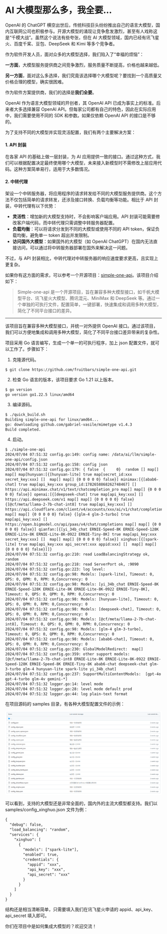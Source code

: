 # AI 大模型那么多，我全要...

OpenAI 的 ChatGPT 横空出世后，传统科技巨头纷纷推出自己的语言大模型，国内互联网公司也积极参与。开源大模型的涌现让竞争愈发激烈，甚至有人戏称这是“千模大战”。虽然这个说法有些夸张，但在 AI 大模型领域，国内已经有讯飞星火、百度千桨、豆包、DeepSeek 和 Kimi 等多个竞争者。

作为软件开发人员，面对众多的大模型选择，我们陷入了“幸福的烦恼”：

**一方面**，大模型服务提供商之间竞争激烈，服务质量不断提高，价格也越来越低。

**另一方面**，面对这么多选择，我们究竟该选择哪个大模型呢？要找到一个高质量又价格合理的模型，确实很困难。

作为软件方案提供商，我们的选择是**我们全要**。

OpenAI 作为语言大模型领域的开创者，其 OpenAI API 已成为事实上的标准。后来者大多选择兼容 OpenAI API。但每家公司都有自己的特色，因此在实际应用中，我们需要使用不同的 SDK 和参数。如果仅依赖 OpenAI API 的接口是不够的。

为了支持不同的大模型并实现灵活配置，我们有两个主要解决方案：

#### 1. API 封装

在各家 API 的基础上做一层封装，为 AI 应用提供一致的接口。通过这种方式，我们可以根据配置决定最终使用哪个大模型，未来接入新模型时不需修改上层应用代码。这种方案简单易行，适用于大多数情况。

#### 2. 中转代理

架设一个中转服务器，将应用程序的请求转发给不同的大模型服务提供商。这个方法不仅包括简单的请求转发，还涉及接口转换、负载均衡等功能。相比于 API 封装，中转代理有以下优势：

- **灵活性**：增加新的大模型支持时，不会影响客户端应用。API 封装可能需要修改客户端代码，而中转代理只需调整中转服务器配置。
- **负载均衡**：可以将请求分发到不同的大模型或使用不同的 API token，保证负载均衡，避免单一 token 超出并发限制。
- **访问国外大模型**：如果国外的大模型（如 OpenAI ChatGPT）在国内无法直接访问，可以通过将中转服务器部署在国外来解决这一问题。

不过，与 API 封装相比，中转代理对中转服务器的响应速度要求更高，且实现上更复杂。

如果你有这方面的需求，可以参考一个开源项目：[simple-one-api](https://github.com/your-repo/simple-one-api)。该项目介绍如下：

> Simple-one-api 是一个开源项目，旨在兼容多种大模型接口，如千帆大模型平台、讯飞星火大模型、腾讯混元、MiniMax 和 DeepSeek 等。通过一个单独的可执行文件，配置简单，一键部署，快速集成和调用多种大模型，简化了不同平台接口的差异。

---

该项目旨在兼容多种大模型接口，并统一对外提供 OpenAI 接口。通过该项目，我们可以方便地集成和调用多种大模型，简化了不同平台接口差异带来的复杂性。

项目采用 Go 语言编写，生成一个单一的可执行程序，加上 json 配置文件，就可以工作了。步骤如下：

1. 克隆源代码。
```
$ git clone https://github.com/fruitbars/simple-one-api.git
```

2. 检查 Go 语言的版本，该项目要求 Go 1.21 以上版本。
```
$ go version
go version go1.22.5 linux/amd64
```
3. 编译源码。
```
$ ./quick_build.sh 
Building simple-one-api for linux/amd64...
go: downloading github.com/gabriel-vasile/mimetype v1.4.3
Build completed.
```
4. 启动。
```
$ ./simple-one-api 
2024/07/04 07:51:32 config.go:149: config name: /data/ai/llm/simple-one-api/config.json
2024/07/04 07:51:32 config.go:158: config json
2024/07/04 07:51:32 config.go:179: { false  {     0}  random [] map[] map[] map[hunyuan:[{[hunyuan-lite] true map[secret_id:xxx secret_key:xxx] []  map[] map[] {0 0 0 0 0} false}] minimax:[{[abab6-chat] true map[api_key:xxx group_id:1782658868262748467] [] https://api.minimax.chat/v1/text/chatcompletion_pro map[] map[] {0 0 0 0 0} false}] openai:[{[deepseek-chat] true map[api_key:xxx] [] https://api.deepseek.com/v1 map[] map[] {0 0 0 0 0} false} {[@cf/meta/llama-2-7b-chat-int8] true map[api_key:xxx] [] https://api.cloudflare.com/client/v4/accounts/xxx/ai/v1/chat/completions map[] map[] {0 0 0 0 0} false} {[glm-4 glm-3-turbo] true map[api_key:xxx] [] https://open.bigmodel.cn/api/paas/v4/chat/completions map[] map[] {0 0 0 0 0} false}] qianfan:[{[yi_34b_chat ERNIE-Speed-8K ERNIE-Speed-128K ERNIE-Lite-8K ERNIE-Lite-8K-0922 ERNIE-Tiny-8K] true map[api_key:xxx secret_key:xxx] []  map[] map[] {0 0 0 0 0} false}] xinghuo:[{[spark-lite] true map[api_key:xxx api_secret:xxx appid:xxx] []  map[] map[] {0 0 0 0 0} false}]]}
2024/07/04 07:51:32 config.go:210: read LoadBalancingStrategy ok, random
2024/07/04 07:51:32 config.go:218: read ServerPort ok, :9090
2024/07/04 07:51:32 config.go:223: log level:  
2024/07/04 07:51:32 config.go:98: Models: [spark-lite], Timeout: 0, QPS: 0, QPM: 0, RPM: 0,Concurrency: 0
2024/07/04 07:51:32 config.go:98: Models: [yi_34b_chat ERNIE-Speed-8K ERNIE-Speed-128K ERNIE-Lite-8K ERNIE-Lite-8K-0922 ERNIE-Tiny-8K], Timeout: 0, QPS: 0, QPM: 0, RPM: 0,Concurrency: 0
2024/07/04 07:51:32 config.go:98: Models: [hunyuan-lite], Timeout: 0, QPS: 0, QPM: 0, RPM: 0,Concurrency: 0
2024/07/04 07:51:32 config.go:98: Models: [deepseek-chat], Timeout: 0, QPS: 0, QPM: 0, RPM: 0,Concurrency: 0
2024/07/04 07:51:32 config.go:98: Models: [@cf/meta/llama-2-7b-chat-int8], Timeout: 0, QPS: 0, QPM: 0, RPM: 0,Concurrency: 0
2024/07/04 07:51:32 config.go:98: Models: [glm-4 glm-3-turbo], Timeout: 0, QPS: 0, QPM: 0, RPM: 0,Concurrency: 0
2024/07/04 07:51:32 config.go:98: Models: [abab6-chat], Timeout: 0, QPS: 0, QPM: 0, RPM: 0,Concurrency: 0
2024/07/04 07:51:32 config.go:230: GlobalModelRedirect:  map[]
2024/07/04 07:51:32 config.go:359: other support models: [@cf/meta/llama-2-7b-chat-int8 ERNIE-Lite-8K ERNIE-Lite-8K-0922 ERNIE-Speed-128K ERNIE-Speed-8K ERNIE-Tiny-8K abab6-chat deepseek-chat glm-3-turbo glm-4 hunyuan-lite spark-lite yi_34b_chat]
2024/07/04 07:51:32 config.go:237: SupportMultiContentModels:  [gpt-4o gpt-4-turbo glm-4v gemini-*]
2024/07/04 07:51:32 logger.go:14: level mode 
2024/07/04 07:51:32 logger.go:28: level mode default prod
2024/07/04 07:51:32 logger.go:44: log plain-text format
```

在项目源码的 samples 目录，有各种大模型配置文件的示例：

![image](https://raw.githubusercontent.com/mogoweb/mywritings/master/book_wechat/2024/202407/images/simple_one_api_01.png)

可以看到，支持的大模型还是非常全面的，国内外的主流大模型都支持。我们以 samples/config_xinghuo.json 文件为例：

```
{
  "debug": false,
  "load_balancing": "random",
  "services": {
    "xinghuo": [
      {
        "models": ["spark-lite"],
        "enabled": true,
        "credentials": {
          "appid": "xxx",
          "api_key": "xxx",
          "api_secret": "xxx"
        }
      }
    ]
  }
}
```
结构还是相当清晰简单，只需要填入我们在讯飞星火申请的 appid、api_key、api_secret 填入即可。

你们在项目中是如何集成大模型的？欢迎交流！


